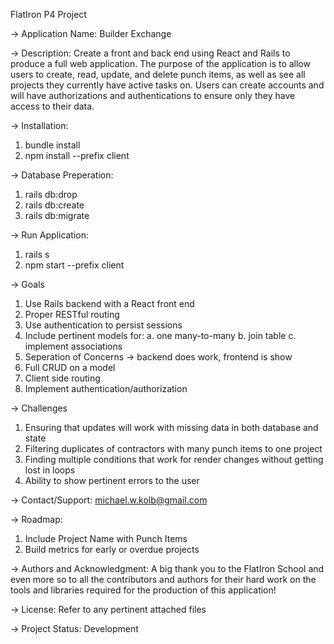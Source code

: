 FlatIron P4 Project 

-> Application Name: Builder Exchange

-> Description: Create a front and back end using React and Rails to produce a full web application.  The purpose of the application is to allow users to create, 
    read, update, and delete punch items, as well as see all projects they currently have active tasks on. Users can create accounts and will have authorizations and authentications to ensure only they have access to their data.


-> Installation:
  1. bundle install
  2. npm install --prefix client

-> Database Preperation:
  1. rails db:drop
  2. rails db:create
  3. rails db:migrate
  
-> Run Application:
  1. rails s
  2. npm start --prefix client


-> Goals
  1. Use Rails backend with a React front end
  2. Proper RESTful routing
  3. Use authentication to persist sessions
  4. Include pertinent models for:
    a. one many-to-many
    b. join table
    c. implement associations
  5. Seperation of Concerns -> backend does work, frontend is show
  6. Full CRUD on a model
  7. Client side routing
  8. Implement authentication/authorization


-> Challenges
  1. Ensuring that updates will work with missing data in both database and state
  2. Filtering duplicates of contractors with many punch items to one project
  3. Finding multiple conditions that work for render changes without getting lost in loops
  4. Ability to show pertinent errors to the user


-> Contact/Support: michael.w.kolb@gmail.com

-> Roadmap: 
  1. Include Project Name with Punch Items
  2. Build metrics for early or overdue projects
  

-> Authors and Acknowledgment: A big thank you to the FlatIron School and even more so to all the contributors and authors for their hard work on the tools and libraries required for the production of this application!

-> License: Refer to any pertinent attached files

-> Project Status: Development